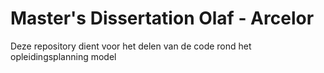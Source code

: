 # Master's Dissertation Olaf - Arcelor
 Deze repository dient voor het delen van de code rond het opleidingsplanning model
